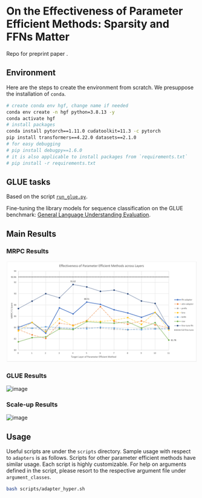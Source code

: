 <!---
Copyright 2020 Jeremiah Zhou. All rights reserved.

Licensed under the Apache License, Version 2.0 (the "License");
you may not use this file except in compliance with the License.
You may obtain a copy of the License at

    http://www.apache.org/licenses/LICENSE-2.0

Unless required by applicable law or agreed to in writing, software
distributed under the License is distributed on an "AS IS" BASIS,
WITHOUT WARRANTIES OR CONDITIONS OF ANY KIND, either express or implied.
See the License for the specific language governing permissions and
limitations under the License.
-->

# On the Effectiveness of Parameter Efficient Methods: Sparsity and FFNs Matter
Repo for preprint paper []().
## Environment
Here are the steps to create the environment from scratch. We presuppose the installation of `conda`.

```bash
# create conda env hgf, change name if needed
conda env create -n hgf python=3.8.13 -y
conda activate hgf
# install packages
conda install pytorch==1.11.0 cudatoolkit=11.3 -c pytorch
pip install transformers==4.22.0 datasets==2.1.0
# for easy debugging
# pip install debugpy==1.6.0
# it is also applicable to install packages from `requirements.txt`
# pip install -r requirements.txt
```

## GLUE tasks

Based on the script [`run_glue.py`](https://github.com/huggingface/transformers/blob/main/examples/pytorch/text-classification/run_glue.py).

Fine-tuning the library models for sequence classification on the GLUE benchmark: [General Language Understanding
Evaluation](https://gluebenchmark.com/). 
## Main Results
### MRPC Results
![image](./figures/MRPC_layers.png)
### GLUE Results
![image](./figures/main_result.png)
### Scale-up Results
![image](./figures/scale_up.png)
## Usage
Useful scripts are under the `scripts` directory. Sample usage with respect to `adapters` is as follows. Scripts for other parameter efficient methods have similar usage. Each script is highly customizable. For help on arguments defined in the script, please resort to the respective argument file under `argument_classes`. 
```bash
bash scripts/adapter_hyper.sh
```